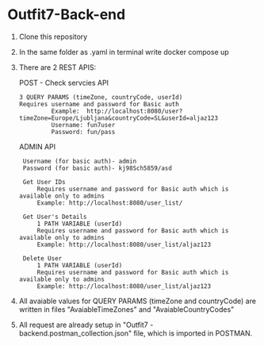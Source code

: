 # Outfit7-Back-end

1. Clone this repository


2. In the same folder as .yaml in terminal write docker compose up


3. There are 2 REST APIS:

    POST - Check servcies API
    
       3 QUERY PARAMS (timeZone, countryCode, userId)
       Requires username and password for Basic auth
                Example:  http://localhost:8080/user?timeZone=Europe/Ljubljana&countryCode=SL&userId=aljaz123
                Username: fun7user
                Password: fun/pass
    
    
    
    ADMIN API
    
        Username (for basic auth)- admin
        Password (for basic auth)- kj98Sch5859/asd
        
        Get User IDs    
            Requires username and password for Basic auth which is available only to admins
            Example: http://localhost:8080/user_list/
                       
        Get User's Details
            1 PATH VARIABLE (userId)
            Requires username and password for Basic auth which is available only to admins
            Example: http://localhost:8080/user_list/aljaz123
            
        Delete User
            1 PATH VARIABLE (userId)
            Requires username and password for Basic auth which is available only to admins
            Example: http://localhost:8080/user_list/aljaz123
            
            
4. All avaiable values for QUERY PARAMS (timeZone and countryCode) are written in files "AvaiableTimeZones" and "AvaiableCountryCodes"


5. All request are already setup in "Outfit7 - backend.postman_collection.json" file, which is imported in POSTMAN.





          
      
    

